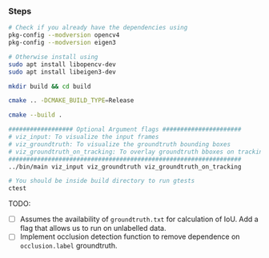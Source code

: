 ### Steps
```sh
# Check if you already have the dependencies using
pkg-config --modversion opencv4
pkg-config --modversion eigen3

# Otherwise install using
sudo apt install libopencv-dev
sudo apt install libeigen3-dev

mkdir build && cd build

cmake .. -DCMAKE_BUILD_TYPE=Release

cmake --build .

################## Optional Argument flags ######################
# viz_input: To visualize the input frames
# viz_groundtruth: To visualize the groundtruth bounding boxes
# viz_groundtruth_on_tracking: To overlay groundtruth bboxes on tracking
#################################################################
../bin/main viz_input viz_groundtruth viz_groundtruth_on_tracking

# You should be inside build directory to run gtests
ctest
```

TODO:

- [ ] Assumes the availability of `groundtruth.txt` for calculation of IoU. Add a flag that allows us to run on unlabelled data.
- [ ] Implement occlusion detection function to remove dependence on `occlusion.label` groundtruth.
